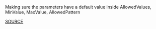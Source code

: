 Making sure the parameters have a default value inside AllowedValues, MinValue, MaxValue, AllowedPattern

[SOURCE](https://docs.aws.amazon.com/AWSCloudFormation/latest/UserGuide/parameters-section-structure.html)